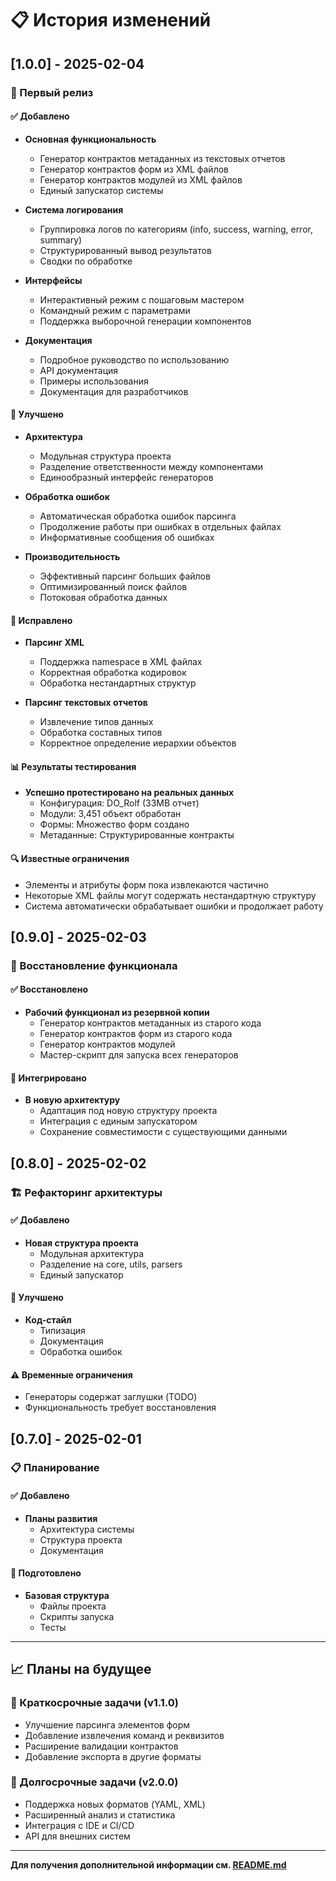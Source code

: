 # 📋 История изменений

## [1.0.0] - 2025-02-04

### 🎉 Первый релиз

#### ✅ Добавлено
- **Основная функциональность**
  - Генератор контрактов метаданных из текстовых отчетов
  - Генератор контрактов форм из XML файлов
  - Генератор контрактов модулей из XML файлов
  - Единый запускатор системы

- **Система логирования**
  - Группировка логов по категориям (info, success, warning, error, summary)
  - Структурированный вывод результатов
  - Сводки по обработке

- **Интерфейсы**
  - Интерактивный режим с пошаговым мастером
  - Командный режим с параметрами
  - Поддержка выборочной генерации компонентов

- **Документация**
  - Подробное руководство по использованию
  - API документация
  - Примеры использования
  - Документация для разработчиков

#### 🔧 Улучшено
- **Архитектура**
  - Модульная структура проекта
  - Разделение ответственности между компонентами
  - Единообразный интерфейс генераторов

- **Обработка ошибок**
  - Автоматическая обработка ошибок парсинга
  - Продолжение работы при ошибках в отдельных файлах
  - Информативные сообщения об ошибках

- **Производительность**
  - Эффективный парсинг больших файлов
  - Оптимизированный поиск файлов
  - Потоковая обработка данных

#### 🐛 Исправлено
- **Парсинг XML**
  - Поддержка namespace в XML файлах
  - Корректная обработка кодировок
  - Обработка нестандартных структур

- **Парсинг текстовых отчетов**
  - Извлечение типов данных
  - Обработка составных типов
  - Корректное определение иерархии объектов

#### 📊 Результаты тестирования
- **Успешно протестировано на реальных данных**
  - Конфигурация: DO_Rolf (33MB отчет)
  - Модули: 3,451 объект обработан
  - Формы: Множество форм создано
  - Метаданные: Структурированные контракты

#### 🔍 Известные ограничения
- Элементы и атрибуты форм пока извлекаются частично
- Некоторые XML файлы могут содержать нестандартную структуру
- Система автоматически обрабатывает ошибки и продолжает работу

## [0.9.0] - 2025-02-03

### 🔄 Восстановление функционала

#### ✅ Восстановлено
- **Рабочий функционал из резервной копии**
  - Генератор контрактов метаданных из старого кода
  - Генератор контрактов форм из старого кода
  - Генератор контрактов модулей
  - Мастер-скрипт для запуска всех генераторов

#### 🔧 Интегрировано
- **В новую архитектуру**
  - Адаптация под новую структуру проекта
  - Интеграция с единым запускатором
  - Сохранение совместимости с существующими данными

## [0.8.0] - 2025-02-02

### 🏗️ Рефакторинг архитектуры

#### ✅ Добавлено
- **Новая структура проекта**
  - Модульная архитектура
  - Разделение на core, utils, parsers
  - Единый запускатор

#### 🔧 Улучшено
- **Код-стайл**
  - Типизация
  - Документация
  - Обработка ошибок

#### ⚠️ Временные ограничения
- Генераторы содержат заглушки (TODO)
- Функциональность требует восстановления

## [0.7.0] - 2025-02-01

### 📋 Планирование

#### ✅ Добавлено
- **Планы развития**
  - Архитектура системы
  - Структура проекта
  - Документация

#### 🔧 Подготовлено
- **Базовая структура**
  - Файлы проекта
  - Скрипты запуска
  - Тесты

---

## 📈 Планы на будущее

### 🔄 Краткосрочные задачи (v1.1.0)
- Улучшение парсинга элементов форм
- Добавление извлечения команд и реквизитов
- Расширение валидации контрактов
- Добавление экспорта в другие форматы

### 🎯 Долгосрочные задачи (v2.0.0)
- Поддержка новых форматов (YAML, XML)
- Расширенный анализ и статистика
- Интеграция с IDE и CI/CD
- API для внешних систем

---

**Для получения дополнительной информации см. [README.md](README.md)** 